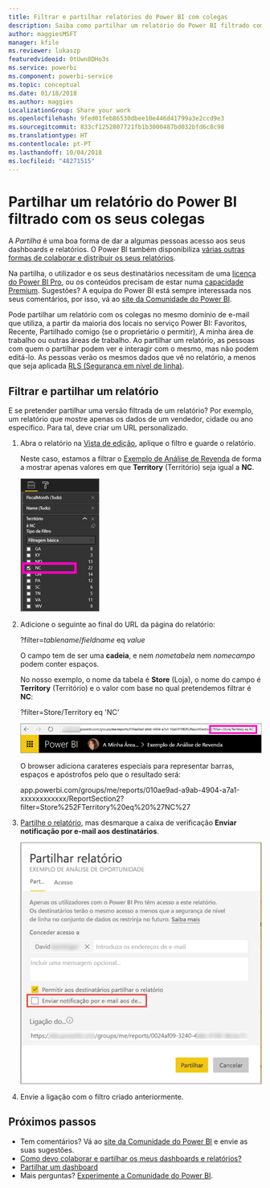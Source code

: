```yaml
---
title: Filtrar e partilhar relatórios do Power BI com colegas
description: Saiba como partilhar um relatório do Power BI filtrado com colegas na sua organização.
author: maggiesMSFT
manager: kfile
ms.reviewer: lukaszp
featuredvideoid: 0tUwn8DHo3s
ms.service: powerbi
ms.component: powerbi-service
ms.topic: conceptual
ms.date: 01/18/2018
ms.author: maggies
LocalizationGroup: Share your work
ms.openlocfilehash: 9fed01feb86530dbee10e446d41799a3e2ccd9e3
ms.sourcegitcommit: 833cf1252807721fb1b3000487bd032bfd6c8c98
ms.translationtype: HT
ms.contentlocale: pt-PT
ms.lasthandoff: 10/04/2018
ms.locfileid: "48271515"
---
```

# <a name="share-a-filtered-power-bi-report-with-your-coworkers"></a>Partilhar um relatório do Power BI filtrado com os seus colegas
A *Partilha* é uma boa forma de dar a algumas pessoas acesso aos seus dashboards e relatórios. O Power BI também disponibiliza [várias outras formas de colaborar e distribuir os seus relatórios](service-how-to-collaborate-distribute-dashboards-reports.md).

Na partilha, o utilizador e os seus destinatários necessitam de uma [licença do Power BI Pro](service-features-license-type.md), ou os conteúdos precisam de estar numa [capacidade Premium](service-premium.md). Sugestões? A equipa do Power BI está sempre interessada nos seus comentários, por isso, vá ao [site da Comunidade do Power BI](https://community.powerbi.com/).

Pode partilhar um relatório com os colegas no mesmo domínio de e-mail que utiliza, a partir da maioria dos locais no serviço Power BI: Favoritos, Recente, Partilhado comigo (se o proprietário o permitir), A minha área de trabalho ou outras áreas de trabalho. Ao partilhar um relatório, as pessoas com quem o partilhar podem ver e interagir com o mesmo, mas não podem editá-lo. As pessoas verão os mesmos dados que vê no relatório, a menos que seja aplicada [RLS (Segurança em nível de linha)](service-admin-rls.md). 

## <a name="filter-and-share-a-report"></a>Filtrar e partilhar um relatório
E se pretender partilhar uma versão filtrada de um relatório? Por exemplo, um relatório que mostre apenas os dados de um vendedor, cidade ou ano específico. Para tal, deve criar um URL personalizado.

1. Abra o relatório na [Vista de edição](consumer/end-user-reading-view.md), aplique o filtro e guarde o relatório.
   
   Neste caso, estamos a filtrar o [Exemplo de Análise de Revenda](sample-tutorial-connect-to-the-samples.md) de forma a mostrar apenas valores em que **Territory** (Território) seja igual a **NC**.
   
   ![Painel de filtros do relatório](media/service-share-reports/power-bi-filter-report2.png)
2. Adicione o seguinte ao final do URL da página do relatório:
   
   ?filter=*tablename*/*fieldname* eq *value*
   
    O campo tem de ser uma **cadeia**, e nem *nometabela* nem *nomecampo* podem conter espaços.
   
   No nosso exemplo, o nome da tabela é **Store** (Loja), o nome do campo é **Territory** (Território) e o valor com base no qual pretendemos filtrar é **NC**:
   
    ?filter=Store/Territory eq 'NC'
   
   ![URL de relatório filtrado](media/service-share-reports/power-bi-filter-url3.png)
   
   O browser adiciona carateres especiais para representar barras, espaços e apóstrofos pelo que o resultado será:
   
   app.powerbi.com/groups/me/reports/010ae9ad-a9ab-4904-a7a1-xxxxxxxxxxxx/ReportSection2?filter=Store%252FTerritory%20eq%20%27NC%27

3. [Partilhe o relatório](service-share-dashboards.md), mas desmarque a caixa de verificação **Enviar notificação por e-mail aos destinatários**. 

    ![Caixa de diálogo Partilhar relatório](media/service-share-reports/power-bi-share-report-dialog.png)

4. Envie a ligação com o filtro criado anteriormente.

## <a name="next-steps"></a>Próximos passos
* Tem comentários? Vá ao [site da Comunidade do Power BI](https://community.powerbi.com/) e envie as suas sugestões.
* [Como devo colaborar e partilhar os meus dashboards e relatórios?](service-how-to-collaborate-distribute-dashboards-reports.md)
* [Partilhar um dashboard](service-share-dashboards.md)
* Mais perguntas? [Experimente a Comunidade do Power BI](http://community.powerbi.com/).

